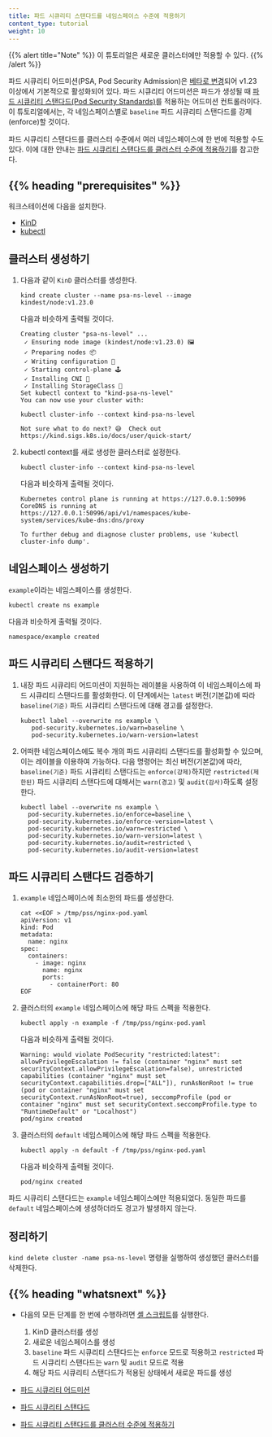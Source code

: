 ```yaml
---
title: 파드 시큐리티 스탠다드를 네임스페이스 수준에 적용하기
content_type: tutorial
weight: 10
---
```


{{% alert title="Note" %}}
이 튜토리얼은 새로운 클러스터에만 적용할 수 있다.
{{% /alert %}}

파드 시큐리티 어드미션(PSA, Pod Security Admission)은 
[베타로 변경](/blog/2021/12/09/pod-security-admission-beta/)되어 v1.23 이상에서 기본적으로 활성화되어 있다. 
파드 시큐리티 어드미션은 파드가 생성될 때 
[파드 시큐리티 스탠다드(Pod Security Standards)](/ko/docs/concepts/security/pod-security-standards/)를 적용하는 어드미션 컨트롤러이다. 
이 튜토리얼에서는, 
각 네임스페이스별로 `baseline` 파드 시큐리티 스탠다드를 강제(enforce)할 것이다.

파드 시큐리티 스탠다드를 클러스터 수준에서 여러 네임스페이스에 한 번에 적용할 수도 있다. 
이에 대한 안내는 
[파드 시큐리티 스탠다드를 클러스터 수준에 적용하기](/ko/docs/tutorials/security/cluster-level-pss/)를 참고한다. 

## {{% heading "prerequisites" %}}

워크스테이션에 다음을 설치한다.

- [KinD](https://kind.sigs.k8s.io/docs/user/quick-start/#installation)
- [kubectl](/ko/docs/tasks/tools/)

## 클러스터 생성하기

1. 다음과 같이 `KinD` 클러스터를 생성한다.

   ```shell
   kind create cluster --name psa-ns-level --image kindest/node:v1.23.0
   ```

   다음과 비슷하게 출력될 것이다.

   ```
   Creating cluster "psa-ns-level" ...
    ✓ Ensuring node image (kindest/node:v1.23.0) 🖼 
    ✓ Preparing nodes 📦  
    ✓ Writing configuration 📜 
    ✓ Starting control-plane 🕹️ 
    ✓ Installing CNI 🔌 
    ✓ Installing StorageClass 💾 
   Set kubectl context to "kind-psa-ns-level"
   You can now use your cluster with:
    
   kubectl cluster-info --context kind-psa-ns-level
    
   Not sure what to do next? 😅  Check out https://kind.sigs.k8s.io/docs/user/quick-start/
   ```

1. kubectl context를 새로 생성한 클러스터로 설정한다.

   ```shell
   kubectl cluster-info --context kind-psa-ns-level
   ```
   다음과 비슷하게 출력될 것이다.

   ```
   Kubernetes control plane is running at https://127.0.0.1:50996
   CoreDNS is running at https://127.0.0.1:50996/api/v1/namespaces/kube-system/services/kube-dns:dns/proxy
    
   To further debug and diagnose cluster problems, use 'kubectl cluster-info dump'.
   ```

## 네임스페이스 생성하기

`example`이라는 네임스페이스를 생성한다.

```shell
kubectl create ns example
```

다음과 비슷하게 출력될 것이다.

```
namespace/example created
```

## 파드 시큐리티 스탠다드 적용하기

1. 내장 파드 시큐리티 어드미션이 지원하는 레이블을 사용하여 
   이 네임스페이스에 파드 시큐리티 스탠다드를 활성화한다. 
   이 단계에서는 `latest` 버전(기본값)에 따라 `baseline(기준)` 파드 시큐리티 스탠다드에 대해 경고를 설정한다.

   ```shell
   kubectl label --overwrite ns example \
      pod-security.kubernetes.io/warn=baseline \
      pod-security.kubernetes.io/warn-version=latest
   ```

2. 어떠한 네임스페이스에도 복수 개의 파드 시큐리티 스탠다드를 활성화할 수 있으며, 
   이는 레이블을 이용하여 가능하다. 
   다음 명령어는 최신 버전(기본값)에 따라, `baseline(기준)` 파드 시큐리티 스탠다드는 `enforce(강제)`하지만 
   `restricted(제한된)` 파드 시큐리티 스탠다드에 대해서는 `warn(경고)` 및 `audit(감사)`하도록 설정한다.

   ```shell
   kubectl label --overwrite ns example \
     pod-security.kubernetes.io/enforce=baseline \
     pod-security.kubernetes.io/enforce-version=latest \
     pod-security.kubernetes.io/warn=restricted \
     pod-security.kubernetes.io/warn-version=latest \
     pod-security.kubernetes.io/audit=restricted \
     pod-security.kubernetes.io/audit-version=latest
   ```

## 파드 시큐리티 스탠다드 검증하기

1. `example` 네임스페이스에 최소한의 파드를 생성한다.

   ```shell
   cat <<EOF > /tmp/pss/nginx-pod.yaml
   apiVersion: v1
   kind: Pod
   metadata:
     name: nginx
   spec:
     containers:
       - image: nginx
         name: nginx
         ports:
           - containerPort: 80
   EOF
   ```

1. 클러스터의 `example` 네임스페이스에 해당 파드 스펙을 적용한다.

   ```shell
   kubectl apply -n example -f /tmp/pss/nginx-pod.yaml
   ```
   다음과 비슷하게 출력될 것이다.

   ```
   Warning: would violate PodSecurity "restricted:latest": allowPrivilegeEscalation != false (container "nginx" must set securityContext.allowPrivilegeEscalation=false), unrestricted capabilities (container "nginx" must set securityContext.capabilities.drop=["ALL"]), runAsNonRoot != true (pod or container "nginx" must set securityContext.runAsNonRoot=true), seccompProfile (pod or container "nginx" must set securityContext.seccompProfile.type to "RuntimeDefault" or "Localhost")
   pod/nginx created
   ```

1. 클러스터의 `default` 네임스페이스에 해당 파드 스펙을 적용한다.

   ```shell
   kubectl apply -n default -f /tmp/pss/nginx-pod.yaml
   ```
   다음과 비슷하게 출력될 것이다.

   ```
   pod/nginx created
   ```

파드 시큐리티 스탠다드는 `example` 네임스페이스에만 적용되었다. 
동일한 파드를 `default` 네임스페이스에 생성하더라도 
경고가 발생하지 않는다.

## 정리하기

`kind delete cluster -name psa-ns-level` 명령을 실행하여 생성했던 클러스터를 삭제한다.

## {{% heading "whatsnext" %}}

- 다음의 모든 단계를 한 번에 수행하려면 
  [셸 스크립트](/examples/security/kind-with-namespace-level-baseline-pod-security.sh)를 
  실행한다.

  1. KinD 클러스터를 생성
  2. 새로운 네임스페이스를 생성
  3. `baseline` 파드 시큐리티 스탠다드는 `enforce` 모드로 적용하고 
     `restricted` 파드 시큐리티 스탠다드는 `warn` 및 `audit` 모드로 적용
  4. 해당 파드 시큐리티 스탠다드가 적용된 상태에서 새로운 파드를 생성

- [파드 시큐리티 어드미션](/docs/concepts/security/pod-security-admission/)
- [파드 시큐리티 스탠다드](/ko/docs/concepts/security/pod-security-standards/)
- [파드 시큐리티 스탠다드를 클러스터 수준에 적용하기](/ko/docs/tutorials/security/cluster-level-pss/)

